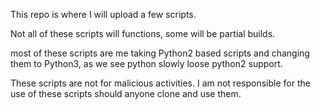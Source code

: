 This repo is where I will upload a few scripts.

Not all of these scripts will functions, some will be partial builds.

most of these scripts are me taking Python2 based scripts and changing them to Python3, as we see python slowly loose python2 support. 

These scripts are not for malicious activities. 
I am not responsible for the use of these scripts should anyone clone and use them.

